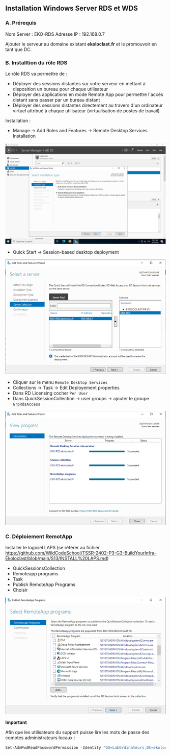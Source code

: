 ## Installation Windows Server RDS et WDS

### A. Prérequis

Nom Server : EKO-RDS
Adresse IP : 192.168.0.7

Ajouter le serveur au domaine existant **ekoloclast.fr** et le promouvoir en tant que DC.

### B. Installtion du rôle RDS

Le rôle RDS va permettre de :

- Déployer des sessions distantes sur votre serveur en mettant à disposition un bureau pour chaque utilisateur
- Déployer des applications en mode Remote App pour permettre l'accès distant sans passer par un bureau distant
- Déployer des sessions distantes directement au travers d'un ordinateur virtuel attribué à chaque utilisateur (virtualisation de postes de travail)

Installation : 

- Manage -> Add Roles and Features -> Remote Desktop Services Installation

![addrole](https://github.com/WildCodeSchool/TSSR-2402-P3-G3-BuildYourInfra-Ekoloclast/blob/main/S14/Capture%20RDS/1.addrole.PNG?raw=true)

- Quick Start -> Session-based desktop deployment

![server](https://github.com/WildCodeSchool/TSSR-2402-P3-G3-BuildYourInfra-Ekoloclast/blob/main/S14/Capture%20RDS/2.server.PNG?raw=true)

- Cliquer sur le menu ``Remote Desktop Services``
- Collections -> Task -> Edit Deployement properties
- Dans RD Licensing cocher ``Per User``
- Dans QuickSessionCollection -> user groups -> ajouter le groupe ``GrpRdsAccess``

![deploiement](https://github.com/WildCodeSchool/TSSR-2402-P3-G3-BuildYourInfra-Ekoloclast/blob/main/S14/Capture%20RDS/3.deploiementok.PNG?raw=true)

### C. Déploiement RemotApp

Installer le logiciel LAPS (se référer au fichier https://github.com/WildCodeSchool/TSSR-2402-P3-G3-BuildYourInfra-Ekoloclast/blob/main/S13/INSTALL%20LAPS.md)
- QuickSessionsCollection
- Remoteapp programs
- Task 
- Publish RemoteApp Programs
- Choisir

![remote](https://github.com/WildCodeSchool/TSSR-2402-P3-G3-BuildYourInfra-Ekoloclast/blob/main/S14/Capture%20RDS/4.remote.PNG?raw=true)

**Important**

Afin que les utilisateurs du support puisse lire les mots de passe des comptes administrateurs locaux :

```powershell
Set-AdmPwdReadPasswordPermission -Identity "OU=LabOrdinateurs,DC=ekoloclast,DC=fr" -AllowedPrincipals "ekoloclast\GrpRdsAccess"
```